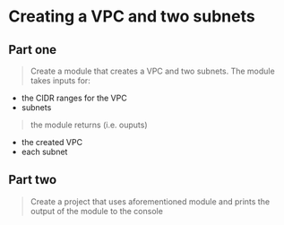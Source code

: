 # Creating a VPC and two subnets

## Part one
> Create a module that creates a VPC and two subnets. The module takes inputs for:
- the CIDR ranges for the VPC 
- subnets 

> the module returns (i.e. ouputs)
- the created VPC
- each subnet

## Part two
> Create a project that uses aforementioned module and prints the output of the module to the console 